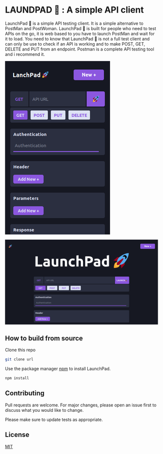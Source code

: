 # LAUNDPAD 🚀 : A simple API client

LaunchPad 🚀 is a simple API testing client. It is a simple alternative to PostMan and PostWoman. LaunchPad 🚀 is built for people who need to test APIs on the go, it is web based to you have to launch PostMan and wait for it to load.
You need to know that LaunchPad 🚀 is not a full test client and can only be use to check if an API is working and to make POST, GET, DELETE and PUT from an endpoint.
Postman is a complete API testing tool and i recommend it.

![](Screenshot/mobile.png?raw=true)

![](Screenshot/desktop.png?raw=true)

## How to build from source

Clone this repo
```bash
git clone url
```

Use the package manager [npm](https://npmjs.com) to install LaunchPad.

```bash
npm install
```

## Contributing
Pull requests are welcome. For major changes, please open an issue first to discuss what you would like to change.

Please make sure to update tests as appropriate.

## License
[MIT](https://choosealicense.com/licenses/mit/)

